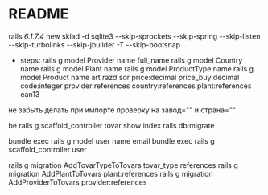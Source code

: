 # README

rails _6.1.7.4_ new sklad  -d sqlite3 --skip-sprockets --skip-spring --skip-listen --skip-turbolinks --skip-jbuilder -T --skip-bootsnap

* steps:
rails g model Provider name full_name
rails g model Country name
rails g model Plant name
rails g model ProductType name
rails g model Product name art razd sor price:decimal price_buy:decimal code:integer provider:references country:references plant:references ean13

не забыть делать при импорте проверку на завод="" и страна=""





be rails g scaffold_controller tovar show index
rails db:migrate

bundle exec rails g model user name email
bundle exec rails g scaffold_controller user

rails g migration AddTovarTypeToTovars tovar_type:references
rails g migration AddPlantToTovars plant:references
rails g migration AddProviderToTovars provider:references

